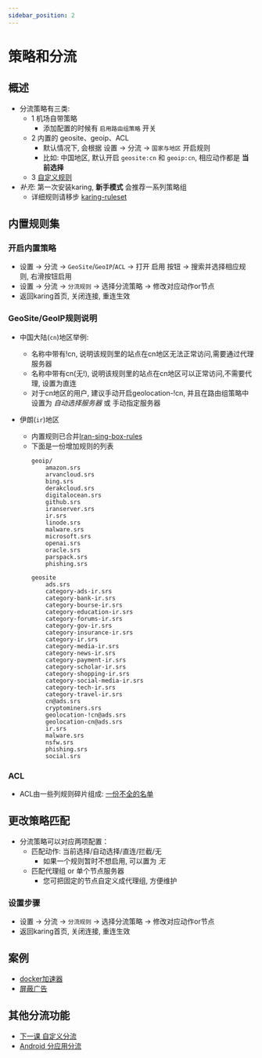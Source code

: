 ```yaml
---
sidebar_position: 2
---
```

# 策略和分流

## 概述
- 分流策略有三类:
  - 1 机场自带策略
    - 添加配置的时候有 `启用路由组策略` 开关
  - 2 内置的 geosite、geoip、ACL
    - 默认情况下, 会根据 设置 -> 分流 -> `国家与地区` 开启规则
    - 比如: 中国地区, 默认开启 `geosite:cn` 和 `geoip:cn`, 相应动作都是 **当前选择**
  - 3 [自定义规则](/tutorial/custom-diversion)
- *补充*: 第一次安装karing, **新手模式** 会推荐一系列策略组
  - 详细规则请移步 [karing-ruleset](https://github.com/KaringX/karing-ruleset/tree/sing/recommend)

## 内置规则集

### 开启内置策略
- 设置 -> 分流 -> `GeoSite`/`GeoIP`/`ACL` -> 打开 启用 按钮 -> 搜索并选择相应规则, 右滑按钮启用
- 设置 -> 分流 -> `分流规则` -> 选择分流策略 -> 修改对应动作or节点
- 返回karing首页, 关闭连接, 重连生效

### GeoSite/GeoIP规则说明
- 中国大陆(`cn`)地区举例:
  - 名称中带有!cn, 说明该规则里的站点在cn地区无法正常访问,需要通过代理服务器
  - 名称中带有cn(无!), 说明该规则里的站点在cn地区可以正常访问,不需要代理, 设置为直连
  - 对于cn地区的用户, 建议手动开启geolocation-!cn, 并且在路由组策略中设置为 *自动选择服务器* 或 手动指定服务器

- 伊朗(`ir`)地区
  - 内置规则已合并[Iran-sing-box-rules](https://github.com/Chocolate4U/Iran-sing-box-rules/tree/rule-set?tab=readme-ov-file)
  - 下面是一份增加规则的列表
    ```
    geoip/
        amazon.srs
        arvancloud.srs
        bing.srs
        derakcloud.srs
        digitalocean.srs
        github.srs
        iranserver.srs
        ir.srs
        linode.srs
        malware.srs
        microsoft.srs
        openai.srs
        oracle.srs
        parspack.srs
        phishing.srs

    geosite
        ads.srs
        category-ads-ir.srs
        category-bank-ir.srs
        category-bourse-ir.srs
        category-education-ir.srs
        category-forums-ir.srs
        category-gov-ir.srs
        category-insurance-ir.srs
        category-ir.srs
        category-media-ir.srs
        category-news-ir.srs
        category-payment-ir.srs
        category-scholar-ir.srs
        category-shopping-ir.srs
        category-social-media-ir.srs
        category-tech-ir.srs
        category-travel-ir.srs
        cn@ads.srs
        cryptominers.srs
        geolocation-!cn@ads.srs
        geolocation-cn@ads.srs
        ir.srs
        malware.srs
        nsfw.srs
        phishing.srs
        social.srs

    ```

### ACL
- ACL由一些列规则碎片组成: [一份不全的名单](https://github.com/KaringX/karing-ruleset?tab=readme-ov-file#%E8%A7%84%E5%88%99%E7%A2%8E%E7%89%87)


## 更改策略匹配
- 分流策略可以对应两项配置：
  - 匹配动作: 当前选择/自动选择/直连/拦截/无
    - 如果一个规则暂时不想启用, 可以置为 *无*
  - 匹配代理组 or 单个节点服务器
    - 您可把固定的节点自定义成代理组, 方便维护

### 设置步骤
- 设置 -> 分流 -> `分流规则` -> 选择分流策略 -> 修改对应动作or节点
- 返回karing首页, 关闭连接, 重连生效



## 案例
- [docker加速器](/blog/case/docker)
- [屏蔽广告](/blog/case/banad)

## 其他分流功能
- [下一课 自定义分流](/tutorial/custom-diversion)
- [Android 分应用分流](/tutorial/perapp-proxy)

